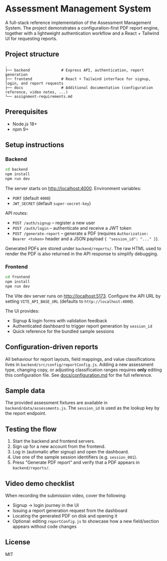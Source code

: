 # Assessment Management System

A full-stack reference implementation of the Assessment Management System. The project demonstrates a configuration-first PDF report engine, together with a lightweight authentication workflow and a React + Tailwind UI for requesting reports.

## Project structure

```
.
├── backend              # Express API, authentication, report generation
├── frontend             # React + Tailwind interface for signup, login, and report requests
├── docs                 # Additional documentation (configuration reference, video notes, ...)
└── assignment-requirements.md
```

## Prerequisites

- Node.js 18+
- npm 9+

## Setup instructions

### Backend

```bash
cd backend
npm install
npm run dev
```

The server starts on [http://localhost:4000](http://localhost:4000). Environment variables:

- `PORT` (default `4000`)
- `JWT_SECRET` (default `super-secret-key`)

API routes:

- `POST /auth/signup` – register a new user
- `POST /auth/login` – authenticate and receive a JWT token
- `POST /generate-report` – generate a PDF (requires `Authorization: Bearer <token>` header and a JSON payload `{ "session_id": "..." }`).

Generated PDFs are stored under `backend/reports/`. The raw HTML used to render the PDF is also returned in the API response to simplify debugging.

### Frontend

```bash
cd frontend
npm install
npm run dev
```

The Vite dev server runs on [http://localhost:5173](http://localhost:5173). Configure the API URL by setting `VITE_API_BASE_URL` (defaults to `http://localhost:4000`).

The UI provides:

- Signup & login forms with validation feedback
- Authenticated dashboard to trigger report generation by `session_id`
- Quick reference for the bundled sample sessions

## Configuration-driven reports

All behaviour for report layouts, field mappings, and value classifications lives in `backend/src/config/reportConfig.js`. Adding a new assessment type, changing copy, or adjusting classification ranges requires **only** editing this configuration file. See [docs/configuration.md](docs/configuration.md) for the full reference.

## Sample data

The provided assessment fixtures are available in `backend/data/assessments.js`. The `session_id` is used as the lookup key by the report endpoint.

## Testing the flow

1. Start the backend and frontend servers.
2. Sign up for a new account from the frontend.
3. Log in (automatic after signup) and open the dashboard.
4. Use one of the sample session identifiers (e.g. `session_001`).
5. Press "Generate PDF report" and verify that a PDF appears in `backend/reports/`.

## Video demo checklist

When recording the submission video, cover the following:

- Signup → login journey in the UI
- Issuing a report generation request from the dashboard
- Locating the generated PDF on disk and opening it
- Optional: editing `reportConfig.js` to showcase how a new field/section appears without code changes

## License

MIT
